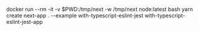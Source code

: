 
docker run --rm -it -v $PWD:/tmp/next -w /tmp/next node:latest bash
yarn create next-app . --example with-typescript-eslint-jest with-typescript-eslint-jest-app
